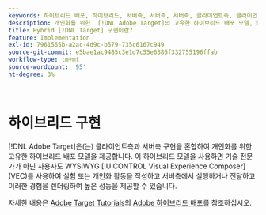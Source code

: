 ```yaml
---
keywords: 하이브리드 배포, 하이브리드, 서버측, 서버측, 서버측, 클라이언트측, 클라이언트측, 클라이언트측, 하이브리드 구현, 하이브리드 배포0
description: 개인화를 위한  [!DNL Adobe Target]의 고유한 하이브리드 배포 모델, 클라이언트측 및 서버측 구현을 혼합하는 방법에 대해 알아봅니다.
title: Hybrid [!DNL Target] 구현이란?
feature: Implementation
exl-id: 7961565b-a2ac-4d9c-b579-735c6167c949
source-git-commit: e5bae1ac9485c3e1d7c55e6386f332755196ffab
workflow-type: tm+mt
source-wordcount: '95'
ht-degree: 3%

---
```


# 하이브리드 구현

[!DNL Adobe Target]은(는) 클라이언트측과 서버측 구현을 혼합하여 개인화를 위한 고유한 하이브리드 배포 모델을 제공합니다. 이 하이브리드 모델을 사용하면 기술 전문가가 아닌 사용자도 WYSIWYG [!UICONTROL Visual Experience Composer] (VEC)를 사용하여 실험 또는 개인화 활동을 작성하고 서버측에서 실행하거나 전달하고 이러한 경험을 렌더링하여 높은 성능을 제공할 수 있습니다.

자세한 내용은 [Adobe Target Tutorials](https://experienceleague.adobe.com/docs/target-learn/tutorials/overview.html?lang=ko-KR)의 [Adobe 하이브리드 배포](https://experienceleague.adobe.com/docs/target-learn/tutorials/implementation/hybrid-deployment.html?lang=ko)를 참조하십시오.
